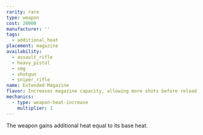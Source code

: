 ```yaml
---
rarity: rare
type: weapon
cost: 20000
manufacturer: ''
tags:
  - additional_heat
placement: magazine
availability:
  - assault_rifle
  - heavy_pistol
  - smg
  - shotgun
  - sniper_rifle
name: Extended Magazine
flavor: Increases magazine capacity, allowing more shots before reload.
mechanics:
  - type: weapon-heat-increase
    multiplier: 1
---
```

The weapon gains additional heat equal to its base heat.
